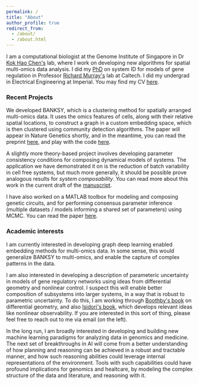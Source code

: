 ```yaml
---
permalink: /
title: "About"
author_profile: true
redirect_from: 
  - /about/
  - /about.html
---
```


I am a computational biologist at the Genome Institute of Singapore in Dr [Kok Hao Chen's](https://khchenlab.github.io/) lab, where I work on developing new algorithms for spatial multi-omics data analysis. I did my [PhD](https://thesis.library.caltech.edu/11161/) on system ID for models of gene regulation in Professor [Richard Murray's](https://murray.cds.caltech.edu/Main_Page) lab at Caltech. I did my undergrad in Electrical Engineering at Imperial. You may find my CV [here](https://vipulsinghal02.github.io/files/vipul_cv.pdf). 

### Recent Projects
We developed BANKSY, which is a clustering method for spatially arranged multi-omics data. It uses the omics features of cells, along with their relative spatial locations, to construct a graph in a custom embedding space, which is then clustered using community detection algorithms. The paper will appear in Nature Genetics shortly, and in the meantime, you can read the preprint [here](https://www.biorxiv.org/content/10.1101/2022.04.14.488259v1.full), and play with the code [here](https://prabhakarlab.github.io/Banksy/). 

A slightly more theory-based project involves developing parameter consistency conditions for composing dynamical models of systems. The application we have demonstrated it on is the reduction of batch variability in cell free systems, but much more generally, it should be possible prove analogous results for *system composability*. You can read more about this work in the current draft of the [manuscript](/files/Calibration_2024.pdf).

I have also worked on a MATLAB toolbox for modeling and composing genetic circuits, and for performing consensus  parameter inference (multiple datasets / models informing a shared set of parameters) using MCMC. You can read the paper [here](https://academic.oup.com/synbio/article/6/1/ysab007/6129121). 

### Academic interests 
I am currently interested in developing graph deep learning enabled embedding methods for multi-omics data. In some sense, this would generalize BANKSY to multi-omics, and enable the capture of complex patterns in the data. 

I am also interested in developing a description of parameteric uncertainty in models of gene regulatory networks using ideas from differential geometry and nonlinear control. I suspect this will enable better composition of subsystems into larger systems, in a way that is robust to parametric uncertainty. To do this, I am working through [Boothby's book](https://shop.elsevier.com/books/an-introduction-to-differentiable-manifolds-and-riemannian-geometry-revised/boothby/978-0-08-057475-2) on differential geometry, and also [Isidori's book](https://link.springer.com/book/10.1007/978-1-84628-615-5), which develops relevant ideas like nonlinear observability. If you are interested in this sort of thing, please feel free to reach out to me via email (on the left). 

In the long run, I am broadly interested in developing and building new machine learning paradigms for analyzing data in genomics and medicine. The next set of breakthroughs in AI will come from a better understanding of how planning and reasoning can be achieved in a robust and tractable manner, and how such reasoning abilities could leverage internal representations of the environment. Tools with such capabilities could have profound implications for genomics and healtcare, by modeling the complex structure of the data and literature, and reasoning with it. 
